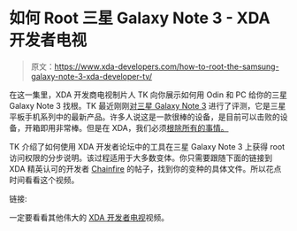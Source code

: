 # 如何 Root 三星 Galaxy Note 3 - XDA 开发者电视

> 原文：<https://www.xda-developers.com/how-to-root-the-samsung-galaxy-note-3-xda-developer-tv/>

在这一集里，XDA 开发商电视制片人 TK 向你展示如何用 Odin 和 PC 给你的三星 Galaxy Note 3 找根。TK 最近刚刚[对](https://www.xda-developers.com/android/device-review-samsung-galaxy-note-3/)[三星 Galaxy Note 3](http://forum.xda-developers.com/forumdisplay.php?f=1790) 进行了评测，它是三星平板手机系列中的最新产品。许多人说这是一款很棒的设备，是目前可以击败的设备，开箱即用非常棒。但是在 XDA，我们必须[根除所有的事情。](http://www.xda-developers.com/android/this-is-why-xda-developers-com-roots-android-xda-developer-tv/ "This is Why XDA-Developers.com Roots Android – XDA Developer TV")

TK 介绍了如何使用 XDA 开发者论坛中的工具在三星 Galaxy Note 3 上获得 root 访问权限的分步说明。该过程适用于大多数变体。你只需要跟随下面的链接到 XDA 精英认可的开发者 [Chainfire](http://forum.xda-developers.com/member.php?u=631273) 的帖子，找到你的变种的具体文件。所以花点时间看看这个视频。

链接:

一定要看看其他伟大的 [XDA 开发者电视](http://www.xda-developers.com/xda-tv/ "XDA Developer TV")视频。